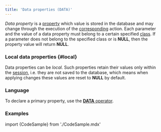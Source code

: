 ```yaml
---
title: 'Data properties (DATA)'
---
```


*Data property* is a [property](Properties.md) which value is stored in the database and may change through the execution of the [corresponding](Property_change_CHANGE_.md) action. Each parameter and the value of a data property must belong to a certain specified [class](Classes.md). If a parameter does not belong to the specified class or is **NULL**, then the property value will return **NULL**. 

### Local data properties {#local}

Data properties can be *local.* Such properties retain their values only within the [session](Change_sessions.md), i.e. they are not saved to the database, which means when applying changes these values are reset to **NULL** by default.

### Language

To declare a primary property, use the [**DATA** operator](DATA_operator.md).

### Examples


import {CodeSample} from './CodeSample.mdx'

<CodeSample url="https://documentation.lsfusion.org/sample?file=OperatorPropertySample&block=data"/>
